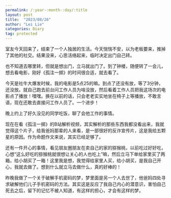 ```yaml
---
permalink: /:year-:month-:day/:title
layout: post
title:  "2023/08/26"
author: "Lei Lie"
categories: Diary
tag: protected
---
```


室友今天回来了，结束了一个人独居的生活。今天惴惴不安，以为老板要来，推掉了其他的社交。结果没来，心思活络起来，临时决定出门自己转。

也不知道去哪里转，但就是想出门，立马就出门了。到了钟楼，随便转了一会儿，想去看电影，刚好《孤注一掷》的时间很合适，就去看了。

今天是社牛大爆发时候，我的电影是5点25的嘛。到点了还没有放，等了3分钟，还没放。就自己跑去前台问工作人员为啥没放，然后看着工作人员把我这场次的电影点了播放！嘿嘿。换在以前的话，只会老老实实地坐在椅子上等播放，不敢言语，现在还敢去直接问工作人员了。一个进步！

晚上约上了好久没见的同学吃饭，聊了会他工作的事情。

现在在看《孤注一掷》的B站解析视频，其实解析的那些东西我都没看出来，我就觉得这个片子，给我爸妈那辈的人来看，是一部很好的反诈宣传片，这是我给五颗星的原因。作为命题作文来说，其实已经足够了。

还有一件开心的事情，看见朋友圈朋友在卖自己的家的猕猴桃，以前吃过好好吃，心想“这么好吃的猕猴桃就很想让关心的人也吃上”嘛，然后立马下单给家里买了两箱，给小胡买了一箱！这里我是想，我觉得给家里人买，给小胡买，是我自己开心，我就去做了。想到什么就立马去做什么，真的好棒的！

昨晚我做了一个关于破解手机密码的梦，梦里面是另一个人去世了，他爸妈四处寻求破解他们儿子手机密码的方法。其实这是反应了我自己内心的潜意识，害怕自己死去之后，留下的记忆不被人知道，有这样的担心，才会有这样的梦。